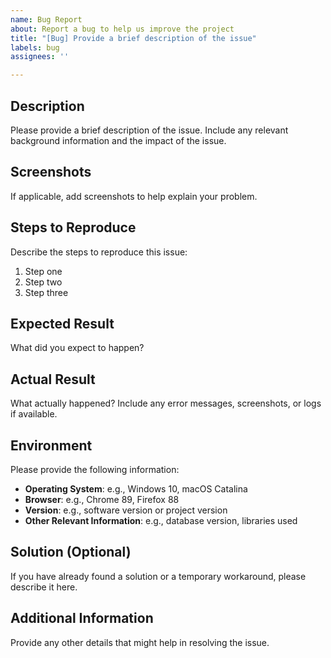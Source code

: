 ```yaml
---
name: Bug Report
about: Report a bug to help us improve the project
title: "[Bug] Provide a brief description of the issue"
labels: bug
assignees: ''

---
```


## Description

Please provide a brief description of the issue. Include any relevant background information and the impact of the issue.

## Screenshots

If applicable, add screenshots to help explain your problem.

## Steps to Reproduce

Describe the steps to reproduce this issue:

1. Step one
2. Step two
3. Step three

## Expected Result

What did you expect to happen?

## Actual Result

What actually happened? Include any error messages, screenshots, or logs if available.

## Environment

Please provide the following information:

- **Operating System**: e.g., Windows 10, macOS Catalina
- **Browser**: e.g., Chrome 89, Firefox 88
- **Version**: e.g., software version or project version
- **Other Relevant Information**: e.g., database version, libraries used

## Solution (Optional)

If you have already found a solution or a temporary workaround, please describe it here.

## Additional Information

Provide any other details that might help in resolving the issue.
